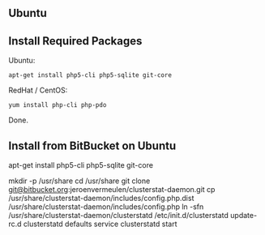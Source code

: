 Ubuntu
------

Install Required Packages
-------------------------

Ubuntu:

    apt-get install php5-cli php5-sqlite git-core

RedHat / CentOS:

    yum install php-cli php-pdo

Done.

Install from BitBucket on Ubuntu
--------------------------------

apt-get install php5-cli php5-sqlite git-core

mkdir -p /usr/share
cd /usr/share
git clone git@bitbucket.org:jeroenvermeulen/clusterstat-daemon.git
cp /usr/share/clusterstat-daemon/includes/config.php.dist /usr/share/clusterstat-daemon/includes/config.php
ln -sfn /usr/share/clusterstat-daemon/clusterstatd /etc/init.d/clusterstatd
update-rc.d clusterstatd defaults
service clusterstatd start